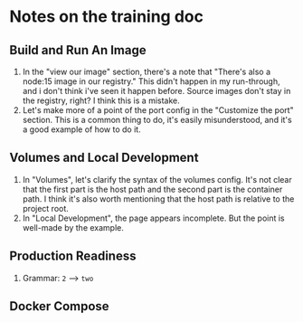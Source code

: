 # Notes on the training doc

## Build and Run An Image

1. In the "view our image" section, there's a note that "There's also a node:15 image in our registry." This didn't happen in my run-through, and i don't think i've seen it happen before. Source images don't stay in the registry, right? I think this is a mistake.
2. Let's make more of a point of the port config in the "Customize the port" section. This is a common thing to do, it's easily misunderstood, and it's a good example of how to do it.

## Volumes and Local Development

1. In "Volumes", let's clarify the syntax of the volumes config. It's not clear that the first part is the host path and the second part is the container path. I think it's also worth mentioning that the host path is relative to the project root.
1. In "Local Development", the page appears incomplete. But the point is well-made by the example.

## Production Readiness

1. Grammar: `2` --> `two`

## Docker Compose

